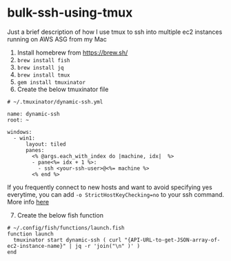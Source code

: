 # bulk-ssh-using-tmux
Just a brief description of how I use tmux to ssh into multiple ec2 instances running on AWS ASG from my Mac

1. Install homebrew from https://brew.sh/
2. `brew install fish`
3. `brew install jq`
4. `brew install tmux`
5. `gem install tmuxinator`
6. Create the below tmuxinator file
```
# ~/.tmuxinator/dynamic-ssh.yml

name: dynamic-ssh
root: ~

windows:
  - win1:
      layout: tiled
      panes:
        <% @args.each_with_index do |machine, idx|  %>
        - pane<%= idx + 1 %>:
          - ssh <your-ssh-user>@<%= machine %>
        <% end %>
```

If you frequently connect to new hosts and want to avoid specifying yes everytime, you can add `-o StrictHostKeyChecking=no` to your ssh command. More info [here](https://unix.stackexchange.com/questions/33271/how-to-avoid-ssh-asking-permission)

7. Create the below fish function
```
# ~/.config/fish/functions/launch.fish
function launch
  tmuxinator start dynamic-ssh ( curl "{API-URL-to-get-JSON-array-of-ec2-instance-name}" | jq -r 'join("\n" )' )
end
```
